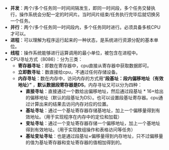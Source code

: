 - **并发**：两个/多个任务同一时间间隔发生，即同一时间段，多个任务交替执行，操作系统会分配一定的时间片。当时间片结束/任务执行完毕后就切换另一个任务。
- **并行**：两个/多个任务同一时间段内，多个任务同时进行。必须具备多核CPU才可以。
- **进程**：可以理解为程序运行起来的一种状态，是系统进行资源分配的基本单位。
- **线程**：操作系统能够进行运算调用的最小单位，被包含在进程中。
- CPU寻址方式（8086）：分为三类：
	- **寄存器寻址**：即数在寄存器中，cpu直接从寄存器中获取数据即可。
	- **立即数寻址**：数直接给cpu，不通过任何存储设备。
	- **内存寻址**：数在内存中，访问内存的方式用“**段基址：段内偏移地址（有效地址）”** ，**默认数据段寄存器是DS**。内存寻址又可以分为四种：
		- **直接寻址**：直接通过一个数给出偏移地址，然后通过段基址 * 16+给出的偏移地址（默认的段基址为DS）。也可以设置段基址寄存器。cpu通过计算出来的结果去访问内存对应的位置。 
		- **基址寻址**：通过一个基址寄存器存储基地址，加上一个偏移量得到有效地址。（用于实现程序在内存中的定位和加载）
		- **变址寻址**：通过一个变址寄存器存储一个偏移地址，加上一个基地址得到有效地址。（用于实现数组操作和表格访问等任务）
		- **基址变址寻址**：也是通过段基址+偏移量得到内存地址，只不过偏移量的值为基址寄存器和变址寄存器的值相加得到的。